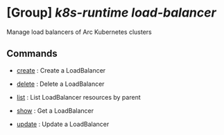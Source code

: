 # [Group] _k8s-runtime load-balancer_

Manage load balancers of Arc Kubernetes clusters

## Commands

- [create](/Commands/k8s-runtime/load-balancer/_create.md)
: Create a LoadBalancer

- [delete](/Commands/k8s-runtime/load-balancer/_delete.md)
: Delete a LoadBalancer

- [list](/Commands/k8s-runtime/load-balancer/_list.md)
: List LoadBalancer resources by parent

- [show](/Commands/k8s-runtime/load-balancer/_show.md)
: Get a LoadBalancer

- [update](/Commands/k8s-runtime/load-balancer/_update.md)
: Update a LoadBalancer
